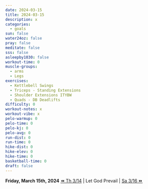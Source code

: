 ```yaml
---
date: 2024-03-15
title: 2024-03-15
description: x
categories:
  - goals
sun: false
water24oz: false
pray: false
meditate: false
sss: false
asleepby1030: false
workout-time: 0
muscle-groups:
  - arms
  - Legs
exercises:
  - Kettlebell Swings
  - Triceps - Standing Extensions
  - Shoulder Extensions ITYBW
  - Quads - DB Deadlifts
difficulty: 0
workout-notes: x
workout-vibe: x
pelo-warmup: 0
pelo-time: 0
pelo-kj: 0
pelo-avg: 0
run-dist: 0
run-time: 0
hike-dist: 0
hike-elev: 0
hike-time: 0
basketball-time: 0
draft: false
---
```

**Friday, March 15th, 2024**
[⏪ Th 3/14](goals/2024-03-14) | Let God Prevail | [Sa 3/16 ⏩](goals/2024-03-16)


